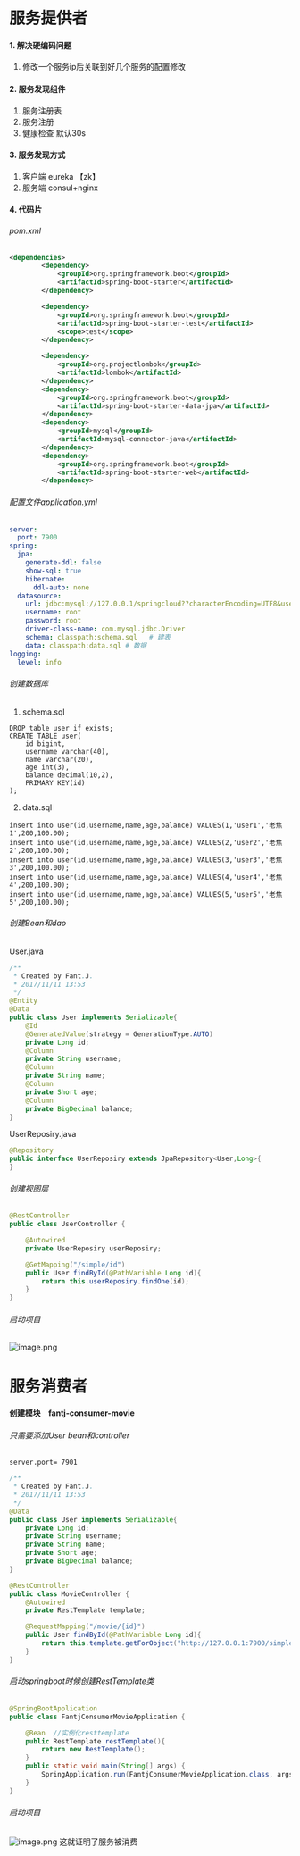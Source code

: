 # 服务提供者
####   1. 解决硬编码问题
1.  修改一个服务ip后关联到好几个服务的配置修改

####   2. 服务发现组件
1. 服务注册表
2. 服务注册
3. 健康检查  默认30s

####   3. 服务发现方式
1. 客户端  eureka 【zk】
2. 服务端  consul+nginx

####   4. 代码片
######  pom.xml
```xml
<dependencies>
		<dependency>
			<groupId>org.springframework.boot</groupId>
			<artifactId>spring-boot-starter</artifactId>
		</dependency>

		<dependency>
			<groupId>org.springframework.boot</groupId>
			<artifactId>spring-boot-starter-test</artifactId>
			<scope>test</scope>
		</dependency>

		<dependency>
			<groupId>org.projectlombok</groupId>
			<artifactId>lombok</artifactId>
		</dependency>
		<dependency>
			<groupId>org.springframework.boot</groupId>
			<artifactId>spring-boot-starter-data-jpa</artifactId>
		</dependency>
		<dependency>
			<groupId>mysql</groupId>
			<artifactId>mysql-connector-java</artifactId>
		</dependency>
		<dependency>
			<groupId>org.springframework.boot</groupId>
			<artifactId>spring-boot-starter-web</artifactId>
		</dependency>
```
######  配置文件application.yml
```yaml
server:
  port: 7900
spring:
  jpa:
    generate-ddl: false
    show-sql: true
    hibernate:
      ddl-auto: none
  datasource:
    url: jdbc:mysql://127.0.0.1/springcloud??characterEncoding=UTF8&useSSL=true&allowMultiQueries=true
    username: root
    password: root
    driver-class-name: com.mysql.jdbc.Driver
    schema: classpath:schema.sql   # 建表
    data: classpath:data.sql # 数据
logging:
  level: info
```
######  创建数据库
1. schema.sql
```
DROP table user if exists;
CREATE TABLE user(
    id bigint,
    username varchar(40),
    name varchar(20),
    age int(3),
    balance decimal(10,2),
    PRIMARY KEY(id)
);
```
2. data.sql
```
insert into user(id,username,name,age,balance) VALUES(1,'user1','老焦1',200,100.00);
insert into user(id,username,name,age,balance) VALUES(2,'user2','老焦2',200,100.00);
insert into user(id,username,name,age,balance) VALUES(3,'user3','老焦3',200,100.00);
insert into user(id,username,name,age,balance) VALUES(4,'user4','老焦4',200,100.00);
insert into user(id,username,name,age,balance) VALUES(5,'user5','老焦5',200,100.00);

```
######  创建Bean和dao
User.java
```java
/**
 * Created by Fant.J.
 * 2017/11/11 13:53
 */
@Entity
@Data
public class User implements Serializable{
    @Id
    @GeneratedValue(strategy = GenerationType.AUTO)
    private Long id;
    @Column
    private String username;
    @Column
    private String name;
    @Column
    private Short age;
    @Column
    private BigDecimal balance;
}
```
UserReposiry.java
```java
@Repository
public interface UserReposiry extends JpaRepository<User,Long>{
}

```
######  创建视图层

```java
@RestController
public class UserController {

    @Autowired
    private UserReposiry userReposiry;

    @GetMapping("/simple/id")
    public User findById(@PathVariable Long id){
        return this.userReposiry.findOne(id);
    }
}
```
######  启动项目
![image.png](http://upload-images.jianshu.io/upload_images/5786888-8f64ef197eec648b.png?imageMogr2/auto-orient/strip%7CimageView2/2/w/1240)

# 服务消费者
####   创建模块　fantj-consumer-movie
######  只需要添加User bean和controller
```
server.port= 7901
```
```java
/**
 * Created by Fant.J.
 * 2017/11/11 13:53
 */
@Data
public class User implements Serializable{
    private Long id;
    private String username;
    private String name;
    private Short age;
    private BigDecimal balance;
}
```

```java
@RestController
public class MovieController {
    @Autowired
    private RestTemplate template;

    @RequestMapping("/movie/{id}")
    public User findById(@PathVariable Long id){
        return this.template.getForObject("http://127.0.0.1:7900/simple/"+id,User.class);
    }
}
```
######  启动springboot时候创建RestTemplate类
```java
@SpringBootApplication
public class FantjConsumerMovieApplication {

	@Bean  //实例化resttemplate
	public RestTemplate restTemplate(){
		return new RestTemplate();
	}
	public static void main(String[] args) {
		SpringApplication.run(FantjConsumerMovieApplication.class, args);
	}
}

```
######  启动项目
![image.png](http://upload-images.jianshu.io/upload_images/5786888-67dc757c528e3130.png?imageMogr2/auto-orient/strip%7CimageView2/2/w/1240)
这就证明了服务被消费
